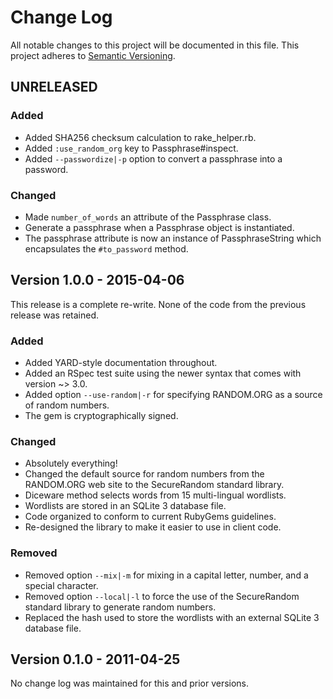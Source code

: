 # Change Log
All notable changes to this project will be documented in this file. This
project adheres to [Semantic Versioning](http://semver.org/).

## UNRELEASED
### Added
- Added SHA256 checksum calculation to rake_helper.rb.
- Added `:use_random_org` key to Passphrase#inspect.
- Added `--passwordize|-p` option to convert a passphrase into a password.

### Changed
- Made `number_of_words` an attribute of the Passphrase class.
- Generate a passphrase when a Passphrase object is instantiated.
- The passphrase attribute is now an instance of PassphraseString which
  encapsulates the `#to_password` method.

## Version 1.0.0 - 2015-04-06
This release is a complete re-write. None of the code from the previous
release was retained.

### Added
- Added YARD-style documentation throughout.
- Added an RSpec test suite using the newer syntax that comes with
  version ~> 3.0.
- Added option `--use-random|-r` for specifying RANDOM.ORG as a source of
  random numbers.
- The gem is cryptographically signed.

### Changed
- Absolutely everything!
- Changed the default source for random numbers from the RANDOM.ORG web site
  to the SecureRandom standard library.
- Diceware method selects words from 15 multi-lingual wordlists.
- Wordlists are stored in an SQLite 3 database file.
- Code organized to conform to current RubyGems guidelines.
- Re-designed the library to make it easier to use in client code.

### Removed
- Removed option `--mix|-m` for mixing in a capital letter, number, and a
  special character.
- Removed option `--local|-l` to force the use of the SecureRandom standard
  library to generate random numbers.
- Replaced the hash used to store the wordlists with an external SQLite 3
  database file.

## Version 0.1.0 - 2011-04-25
No change log was maintained for this and prior versions.

